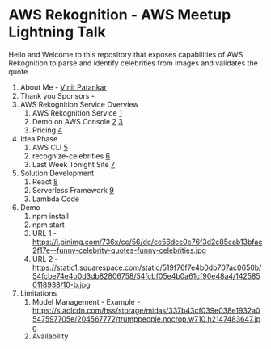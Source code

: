 # AWS Rekognition - AWS Meetup Lightning Talk
Hello and Welcome to this repository that exposes capabilities of AWS Rekognition to parse and identify celebrities from images and validates the quote. 
1. About Me - [ Vinit Patankar ](https://www.linkedin.com/in/pvinit)
2. Thank you Sponsors - 
3. AWS Rekognition Service Overview
    1. AWS Rekognition Service [1]
    2. Demo on AWS Console [2] [3]
    3. Pricing [4]
4. Idea Phase
    1. AWS CLI [5]
    2. recognize-celebrities [6]
    3. Last Week Tonight Site [7]
5. Solution Development
    1. React [8]  
    2. Serverless Framework [9]
    3. Lambda Code
6. Demo 
    1. npm install
    2. npm start
    3. URL 1 - https://i.pinimg.com/736x/ce/56/dc/ce56dcc0e76f3d2c85cab13bfac2f17e--funny-celebrity-quotes-funny-celebrities.jpg
    4. URL 2 - https://static1.squarespace.com/static/519f76f7e4b0db707ac0650b/54fcbe74e4b0d3db82806758/54fcbf05e4b0a61cf90e48a4/1425850118938/10-b.jpg
7. Limitations
    1. Model Management - 
        Example - https://s.aolcdn.com/hss/storage/midas/337b43cf039e038e1932a0547597705e/204567772/trumppeople.nocrop.w710.h2147483647.jpg
    2. Availability

[1]: https://console.aws.amazon.com/rekognition/home?region=us-east-1#/
[2]: https://console.aws.amazon.com/rekognition/home?region=us-east-1#/label-detection
[3]: https://console.aws.amazon.com/rekognition/home?region=us-east-1#/face-detection
[4]: https://aws.amazon.com/rekognition/pricing/
[5]: https://docs.aws.amazon.com/cli/latest/reference/rekognition/index.html
[6]: https://docs.aws.amazon.com/cli/latest/reference/rekognition/recognize-celebrities.html
[7]: http://www.definitelyrealquotes.com/
[8]: https://reactjs.org/docs/add-react-to-a-new-app.html
[9]: https://serverless.com/framework/docs/providers/aws/guide/quick-start/